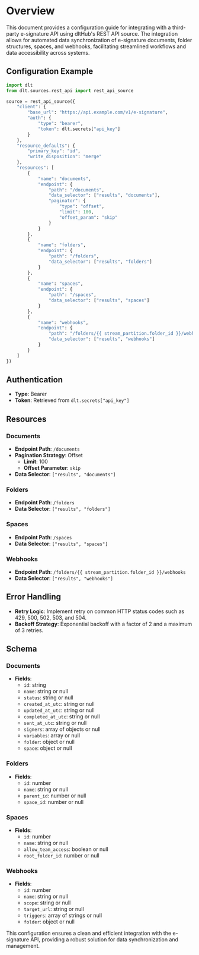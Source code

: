 # Overview

This document provides a configuration guide for integrating with a third-party e-signature API using dltHub's REST API source. The integration allows for automated data synchronization of e-signature documents, folder structures, spaces, and webhooks, facilitating streamlined workflows and data accessibility across systems.

## Configuration Example

```python
import dlt
from dlt.sources.rest_api import rest_api_source

source = rest_api_source({
    "client": {
        "base_url": "https://api.example.com/v1/e-signature",
        "auth": {
            "type": "bearer",
            "token": dlt.secrets["api_key"]
        }
    },
    "resource_defaults": {
        "primary_key": "id",
        "write_disposition": "merge"
    },
    "resources": [
        {
            "name": "documents",
            "endpoint": {
                "path": "/documents",
                "data_selector": ["results", "documents"],
                "paginator": {
                    "type": "offset",
                    "limit": 100,
                    "offset_param": "skip"
                }
            }
        },
        {
            "name": "folders",
            "endpoint": {
                "path": "/folders",
                "data_selector": ["results", "folders"]
            }
        },
        {
            "name": "spaces",
            "endpoint": {
                "path": "/spaces",
                "data_selector": ["results", "spaces"]
            }
        },
        {
            "name": "webhooks",
            "endpoint": {
                "path": "/folders/{{ stream_partition.folder_id }}/webhooks",
                "data_selector": ["results", "webhooks"]
            }
        }
    ]
})
```

## Authentication

- **Type**: Bearer
- **Token**: Retrieved from `dlt.secrets["api_key"]`

## Resources

### Documents
- **Endpoint Path**: `/documents`
- **Pagination Strategy**: Offset
  - **Limit**: 100
  - **Offset Parameter**: `skip`
- **Data Selector**: `["results", "documents"]`

### Folders
- **Endpoint Path**: `/folders`
- **Data Selector**: `["results", "folders"]`

### Spaces
- **Endpoint Path**: `/spaces`
- **Data Selector**: `["results", "spaces"]`

### Webhooks
- **Endpoint Path**: `/folders/{{ stream_partition.folder_id }}/webhooks`
- **Data Selector**: `["results", "webhooks"]`

## Error Handling

- **Retry Logic**: Implement retry on common HTTP status codes such as 429, 500, 502, 503, and 504.
- **Backoff Strategy**: Exponential backoff with a factor of 2 and a maximum of 3 retries.

## Schema

### Documents
- **Fields**:
  - `id`: string
  - `name`: string or null
  - `status`: string or null
  - `created_at_utc`: string or null
  - `updated_at_utc`: string or null
  - `completed_at_utc`: string or null
  - `sent_at_utc`: string or null
  - `signers`: array of objects or null
  - `variables`: array or null
  - `folder`: object or null
  - `space`: object or null

### Folders
- **Fields**:
  - `id`: number
  - `name`: string or null
  - `parent_id`: number or null
  - `space_id`: number or null

### Spaces
- **Fields**:
  - `id`: number
  - `name`: string or null
  - `allow_team_access`: boolean or null
  - `root_folder_id`: number or null

### Webhooks
- **Fields**:
  - `id`: number
  - `name`: string or null
  - `scope`: string or null
  - `target_url`: string or null
  - `triggers`: array of strings or null
  - `folder`: object or null

This configuration ensures a clean and efficient integration with the e-signature API, providing a robust solution for data synchronization and management.